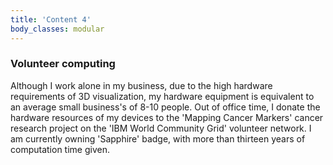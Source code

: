 ```yaml
---
title: 'Content 4'
body_classes: modular
---
```


### Volunteer computing
Although I work alone in my business, due to the high hardware requirements of 3D visualization, my hardware equipment is equivalent to an average small business's of 8-10 people. Out of office time, I donate the hardware resources of my devices to the 'Mapping Cancer Markers' cancer research project on the 'IBM World Community Grid' volunteer network. I am currently owning 'Sapphire' badge, with more than thirteen years of computation time given.

